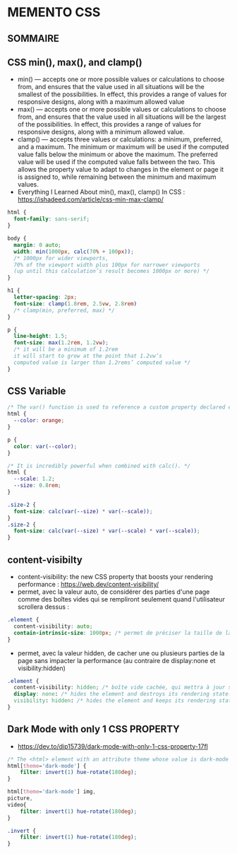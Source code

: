 # MEMENTO CSS

## SOMMAIRE

## CSS min(), max(), and clamp()

* min() — accepts one or more possible values or calculations to choose from, and ensures that the value used in all situations will be the smallest of the possibilities. In effect, this provides a range of values for responsive designs, along with a maximum allowed value
* max() — accepts one or more possible values or calculations to choose from, and ensures that the value used in all situations will be the largest of the possibilities. In effect, this provides a range of values for responsive designs, along with a minimum allowed value.
* clamp() — accepts three values or calculations: a minimum, preferred, and a maximum. The minimum or maximum will be used if the computed value falls below the minimum or above the maximum. The preferred value will be used if the computed value falls between the two. This allows the property value to adapt to changes in the element or page it is assigned to, while remaining between the minimum and maximum values.
* Everything I Learned About min(), max(), clamp() In CSS : https://ishadeed.com/article/css-min-max-clamp/

```css
html {
  font-family: sans-serif;
}

body {
  margin: 0 auto;
  width: min(1000px, calc(70% + 100px));
  /* 1000px for wider viewports, 
  70% of the viewport width plus 100px for narrower viewports
  (up until this calculation’s result becomes 1000px or more) */
}

h1 {
  letter-spacing: 2px;
  font-size: clamp(1.8rem, 2.5vw, 2.8rem)
  /* clamp(min, preferred, max) */
}

p {
  line-height: 1.5;
  font-size: max(1.2rem, 1.2vw);
  /* it will be a minimum of 1.2rem
  it will start to grow at the point that 1.2vw’s 
  computed value is larger than 1.2rems’ computed value */
}
```

## CSS Variable
```css
/* The var() function is used to reference a custom property declared earlier in the document. */
html {
  --color: orange;
}

p {
  color: var(--color);
}

/* It is incredibly powerful when combined with calc(). */
html {
  --scale: 1.2;
  --size: 0.8rem;
}

.size-2 {
  font-size: calc(var(--size) * var(--scale));
}
.size-2 {
  font-size: calc(var(--size) * var(--scale) * var(--scale));
}
```

## content-visibilty
* content-visibility: the new CSS property that boosts your rendering performance : https://web.dev/content-visibility/
* permet, avec la valeur auto, de considérer des parties d'une page comme des boîtes vides qui se rempliront seulement quand l'utilisateur scrollera dessus :
```css
.element {
  content-visibility: auto;
  contain-intrinsic-size: 1000px; /* permet de préciser la taille de la boîte */
}
```
* permet, avec la valeur hidden, de cacher une ou plusieurs parties de la page sans impacter la performance (au contraire de display:none et visibility:hidden)
```css
.element {
  content-visibility: hidden; /* boîte vide cachée, qui mettra à jour son state seulement quand elle sera affichée */
  display: none: /* hides the element and destroys its rendering state. This means unhiding the element is as expensive as rendering a new element with the same contents */
  visibility: hidden: /* hides the element and keeps its rendering state. This doesn't truly remove the element from the document, as it (and it's subtree) still takes up geometric space on the page and can still be clicked on. It also updates the rendering state any time it is needed even when hidden */
}
```

##  Dark Mode with only 1 CSS PROPERTY 
* https://dev.to/dip15739/dark-mode-with-only-1-css-property-17fl
```css
/* The <html> element with an attribute theme whose value is dark-mode */
html[theme='dark-mode'] {
    filter: invert(1) hue-rotate(180deg);
}

html[theme='dark-mode'] img,
picture,
video{
    filter: invert(1) hue-rotate(180deg);
}

.invert {
    filter: invert(1) hue-rotate(180deg);
}
```